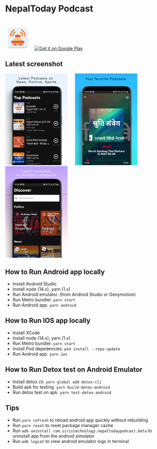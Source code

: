# NepalToday Podcast

<br/>
<div>
<img src="android/app/src/main/res/mipmap-xxhdpi/ic_launcher.png" alt="screenshot-1" height="80" style="margin-right:10px"/>
<a href='https://play.google.com/store/apps/details?id=com.siristechnology.nepaltodaypodcast&pcampaignid=pcampaignidMKT-Other-global-all-co-prtnr-py-PartBadge-Mar2515-1' target='_blank' rel="noopener noreferrer"><img alt='Get it on Google Play' src='https://play.google.com/intl/en_us/badges/static/images/badges/en_badge_web_generic.png' height="80"/></a>
</div>

## Latest screenshot

<div>
<img src="./assets/images/mockup-1.png" alt="screenshot-1" width="200" style="margin-right:20px"/>
<img src="./assets/images/mockup-2.png" alt="screenshot-2" width="200"/>
<img src="./assets/images/mockup-3.png" alt="screenshot-2" width="200"/>
</div>

## How to Run Android app locally

-   Install Android Studio
-   Install node (14.x), yarn (1.x)
-   Run Android emulator. (from Android Studio or Genymotion)
-   Run Metro bundler. `yarn start`
-   Run Android app. `yarn android`

## How to Run IOS app locally

-   Install XCode
-   Install node (14.x), yarn (1.x)
-   Run Metro bundler. `yarn start`
-   Install Pod depedencies. `pod install --repo-update`
-   Run Android app. `yarn ios`

## How to Run Detox test on Android Emulator

-   Install detox cli. `yarn global add detox-cli`
-   Build apk for testing. `yarn build-detox-android`
-   Run detox test on apk. `yarn test-detox-android`

## Tips

-   Run `yarn refresh` to reload android app quickly without rebuilding
-   Run `yarn reset` to reset package manager cache
-   Run `adb uninstall com.siristechnology.nepaltodaypodcast.beta` to uninstall app from the android simulator
-   Run `adb logcat` to view android emulator logs in terminal
